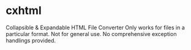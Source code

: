 # cxhtml
Collapsible &amp; Expandable HTML File Converter
Only works for files in a particular format. Not for general use. 
No comprehensive exception handlings provided.
